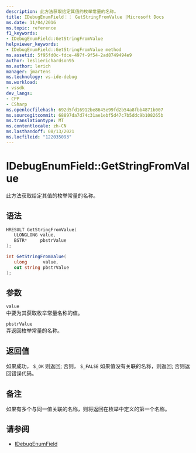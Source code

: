 ```yaml
---
description: 此方法获取给定其值的枚举常量的名称。
title: IDebugEnumField：： GetStringFromValue |Microsoft Docs
ms.date: 11/04/2016
ms.topic: reference
f1_keywords:
- IDebugEnumField::GetStringFromValue
helpviewer_keywords:
- IDebugEnumField::GetStringFromValue method
ms.assetid: 5f95fd0c-fdce-497f-9f54-2ad8749494e9
author: leslierichardson95
ms.author: lerich
manager: jmartens
ms.technology: vs-ide-debug
ms.workload:
- vssdk
dev_langs:
- CPP
- CSharp
ms.openlocfilehash: 692d5fd16912be8645e99fd2b54a8fbb4871b007
ms.sourcegitcommit: 68897da7d74c31ae1ebf5d47c7b5ddc9b108265b
ms.translationtype: MT
ms.contentlocale: zh-CN
ms.lasthandoff: 08/13/2021
ms.locfileid: "122035093"
---
```

# <a name="idebugenumfieldgetstringfromvalue"></a>IDebugEnumField::GetStringFromValue
此方法获取给定其值的枚举常量的名称。

## <a name="syntax"></a>语法

```cpp
HRESULT GetStringFromValue(
   ULONGLONG value,
   BSTR*     pbstrValue
);
```

```csharp
int GetStringFromValue(
   ulong      value,
   out string pbstrValue
);
```

## <a name="parameters"></a>参数
`value`\
中要为其获取枚举常量名称的值。

`pbstrValue`\
弄返回枚举常量的名称。

## <a name="return-value"></a>返回值
 如果成功， `S_OK` 则返回; 否则， `S_FALSE` 如果值没有关联的名称，则返回; 否则返回错误代码。

## <a name="remarks"></a>备注
 如果有多个与同一值关联的名称，则将返回在枚举中定义的第一个名称。

## <a name="see-also"></a>请参阅
- [IDebugEnumField](../../../extensibility/debugger/reference/idebugenumfield.md)
